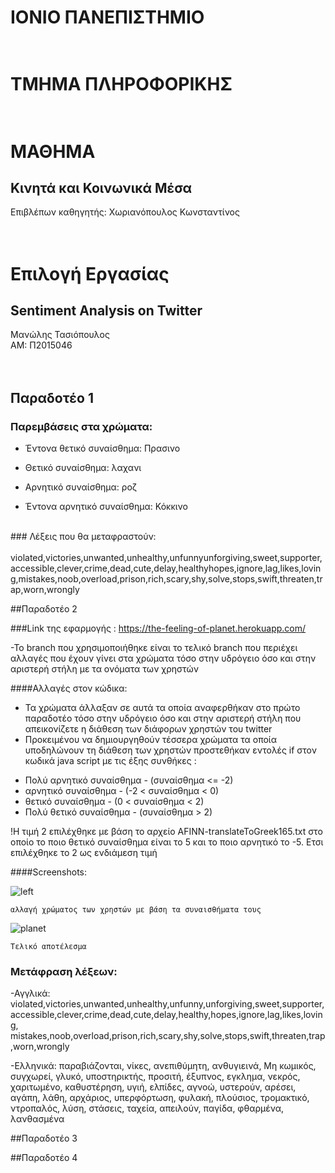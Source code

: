 # ΙΟΝΙΟ ΠΑΝΕΠΙΣΤΗΜΙΟ </br></br>


# ΤΜΗΜΑ ΠΛΗΡΟΦΟΡΙΚΗΣ </br></br>


# ΜΑΘΗΜΑ
## Κινητά και Κοινωνικά Μέσα</br>
 
Επιβλέπων καθηγητής: Χωριανόπουλος Κωνσταντίνος </br></br></br>


# Επιλογή Εργασίας
## Sentiment Analysis on Twitter

Μανώλης Τασιόπουλος</br>
ΑΜ: Π2015046</br></br></br>

## Παραδοτέο 1</br>
### Παρεμβάσεις στα χρώματα:</br>

* Έντονα θετικό συναίσθημα: Πρασινο

* Θετικό συναίσθημα: λαχανι

* Αρνητικό συναίσθημα: ροζ

* Έντονα αρνητικό συναίσθημα: Κόκκινο

</br>
### Λέξεις που θα μεταφραστούν: </br>
</br>
violated,victories,unwanted,unhealthy,unfunnyunforgiving,sweet,supporter,accessible,clever,crime,dead,cute,delay,healthyhopes,ignore,lag,likes,loving,mistakes,noob,overload,prison,rich,scary,shy,solve,stops,swift,threaten,trap,worn,wrongly

##Παραδοτέο 2

###Link της εφαρμογής : https://the-feeling-of-planet.herokuapp.com/

-Το branch που χρησιμοποιήθηκε είναι το τελικό branch που περιέχει αλλαγές που έχουν γίνει στα χρώματα τόσο στην υδρόγειο όσο και στην αριστερή στήλη με τα ονόματα των χρηστών

####Αλλαγές στον κώδικα: 
  - Τα χρώματα άλλαξαν σε αυτά τα οποία αναφερθήκαν στο πρώτο παραδοτέο τόσο στην υδρόγειο όσο και στην αριστερή στήλη που απεικονίζετε η διάθεση των διάφορων χρηστών του twitter
  - Προκειμένου να δημιουργηθούν τέσσερα χρώματα τα οποία υποδηλώνουν τη διάθεση των χρηστών προστεθήκαν εντολές if στον κωδικά java script με τις έξης συνθήκες :

   * Πολύ αρνητικό συναίσθημα - (συναίσθημα <= -2)   
   * αρνητικό συναίσθημα - (-2 < συναίσθημα < 0)
   * θετικό συναίσθημα - (0 < συναίσθημα < 2)
   * Πολύ θετικό συναίσθημα - (συναίσθημα > 2)
   
  !Η τιμή 2 επιλέχθηκε με βάση το αρχείο AFINN-translateToGreek165.txt στο οποίο το ποιο θετικό συναίσθημα είναι το 5 και το ποιο αρνητικό το -5. Ετσι επιλέχθηκε το 2 ως ενδιάμεση τιμή
  
####Screenshots: 

![left](left.png)

```
αλλαγή χρώματος των χρηστών με βάση τα συναισθήματα τους
```

![planet](plante.png)

```
Τελικό αποτέλεσμα
```

### Μετάφραση λέξεων: 

  -Αγγλικά: violated,victories,unwanted,unhealthy,unfunny,unforgiving,sweet,supporter,
            accessible,clever,crime,dead,cute,delay,healthy,hopes,ignore,lag,likes,loving,
            mistakes,noob,overload,prison,rich,scary,shy,solve,stops,swift,threaten,trap,worn,wrongly

  -Ελληνικά: παραβιάζονται, νίκες, ανεπιθύμητη, ανθυγιεινά, Μη κωμικός, συγχωρεί, γλυκό, υποστηρικτής, προσιτή, 
             έξυπνος, εγκλημα, νεκρός, χαριτωμένο, καθυστέρηση, υγιή, ελπίδες, αγνοώ, υστερούν, 
             αρέσει, αγάπη, λάθη, αρχάριος, υπερφόρτωση, φυλακή, πλούσιος, τρομακτικό, ντροπαλός, λύση,
             στάσεις, ταχεία, απειλούν, παγίδα, φθαρμένα, λανθασμένα

##Παραδοτέο 3
</br>

##Παραδοτέο 4
</br>


